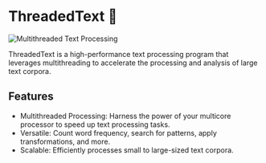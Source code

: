 # ThreadedText :rocket:

![Multithreaded Text Processing](https://media4.giphy.com/media/VJ65NK5synjTaL4D0I/giphy.gif?cid=ecf05e47rxxa9kxig85hm28bnelc8tfhodykenyfjvaqyvpc&ep=v1_stickers_search&rid=giphy.gif&ct=s)

ThreadedText is a high-performance text processing program that leverages multithreading to accelerate the processing and analysis of large text corpora.

## Features

- Multithreaded Processing: Harness the power of your multicore processor to speed up text processing tasks.
- Versatile: Count word frequency, search for patterns, apply transformations, and more.
- Scalable: Efficiently processes small to large-sized text corpora.


